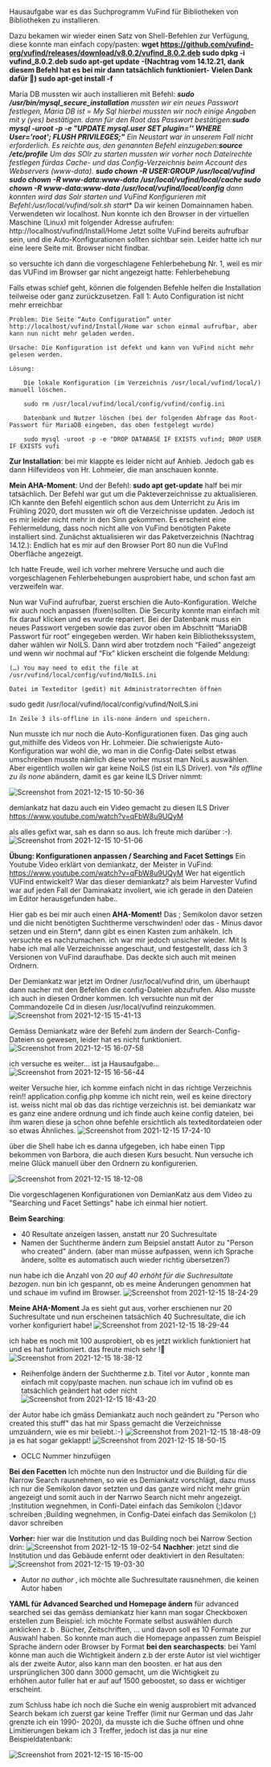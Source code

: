 Hausaufgabe war es das Suchprogramm VuFind für Bibliotheken von Bibliotheken zu installieren. 

Dazu bekamen wir wieder einen Satz von Shell-Befehlen zur Verfügung, diese konnte man einfach copy/pasten:
**wget https://github.com/vufind-org/vufind/releases/download/v8.0.2/vufind_8.0.2.deb
sudo dpkg -i vufind_8.0.2.deb
sudo apt-get update   -(Nachtrag vom 14.12.21, dank diesem Befehl hat es bei mir dann tatsächlich funktioniert- Vielen Dank dafür 🦖)
sudo apt-get install -f**

Maria DB mussten wir auch installieren mit Befehl:
***sudo /usr/bin/mysql_secure_installation**
mussten wir ein neues Passwort festlegen, Maria DB ist = My Sql 
hierbei mussten wir noch einige Angaben mit y (yes) bestätigen.
dann für den Root das Passwort bestätigen:**sudo mysql -uroot -p -e "UPDATE mysql.user SET plugin='' WHERE User='root'; FLUSH PRIVILEGES;"**
Ein Neustart war in unserem Fall nicht erforderlich. Es reichte aus, den genannten Befehl einzugeben:**source /etc/profile**
Um das SOlr zu starten mussten wir vorher noch Dateirechte festlegen fürdas Cache- und das Config-Verzeichnis beim Account des Webservers (www-data).
**sudo chown -R $USER:$GROUP /usr/local/vufind
sudo chown -R www-data:www-data /usr/local/vufind/local/cache
sudo chown -R www-data:www-data /usr/local/vufind/local/config**
dann konnten wird das Solr starten und VuFind Konfigurieren mit Befehl:**/usr/local/vufind/solr.sh start**
Da wir keinen Domainnamen haben. Verwendeten wir localhost. Nun konnte ich den Browser in der virtuellen Maschine (Linux) mit folgender Adresse aufrufen:
http://localhost/vufind/Install/Home
Jetzt sollte VuFind bereits aufrufbar sein, und die Auto-Konfigurationen sollten sichtbar sein.
Leider hatte ich nur eine leere Seite mit. Browser nicht findbar.

so versuchte ich dann die vorgeschlagene Fehlerbehebung Nr. 1, weil es mir das VUFind im Browser gar nicht angezeigt hatte:
Fehlerbehebung

Falls etwas schief geht, können die folgenden Befehle helfen die Installation teilweise oder ganz zurückzusetzen.
Fall 1: Auto Configuration ist nicht mehr erreichbar

    Problem: Die Seite “Auto Configuration” unter http://localhost/vufind/Install/Home war schon einmal aufrufbar, aber kann nun nicht mehr geladen werden.

    Ursache: Die Konfiguration ist defekt und kann von VuFind nicht mehr gelesen werden.

    Lösung:

        Die lokale Konfiguration (im Verzeichnis /usr/local/vufind/local/) manuell löschen.

        sudo rm /usr/local/vufind/local/config/vufind/config.ini

        Datenbank und Nutzer löschen (bei der folgenden Abfrage das Root-Passwort für MariaDB eingeben, das oben festgelegt wurde)

        sudo mysql -uroot -p -e "DROP DATABASE IF EXISTS vufind; DROP USER IF EXISTS vufi

**Zur Installation**:
bei mir klappte es leider nicht auf Anhieb.
Jedoch gab es dann Hilfevideos von Hr. Lohmeier, die man anschauen konnte.

**Mein AHA-Moment**: Und der Befehl: **sudo apt get-update** half bei mir tatsächlich. Der Befehl war gut um die Pakteverzeichnisse zu aktualisieren. ICh kannte den Befehl eigentlich schon 
aus dem Unterricht zu Aris im Frühling 2020, dort mussten wir oft die Verzeichnisse updaten. Jedoch ist es mir leider nicht mehr in den Sinn gekommen.
Es erscheint eine Fehlermeldung, dass noch nicht alle von VuFind benötigten Pakete installiert sind.
Zunächst aktualisieren wir das Paketverzeichnis (Nachtrag 14.12.):
Endlich hat es mir auf den Browser Port 80 nun die VuFInd Oberfläche angezeigt.

Ich hatte Freude, weil ich vorher mehrere Versuche und auch die vorgeschlagenen Fehlerbehebungen ausprobiert habe, und schon fast am verzweifeln war.

Nun war VuFind aufrufbar, zuerst erschien die Auto-Konfiguration. Welche wir auch noch anpassen (fixen)sollten.
Die Security konnte man einfach mit fix darauf klicken und es wurde repariert.
Bei der Datenbank muss ein neues Passwort vergeben sowie das zuvor oben im Abschnitt “MariaDB Passwort für root” eingegeben werden.
Wir haben kein Bibliothekssystem, daher wählen wir NoILS. Dann wird aber trotzdem noch “Failed” angezeigt und wenn wir nochmal auf “Fix” klicken erscheint die folgende Meldung:

    (…) You may need to edit the file at /usr/vufind/local/config/vufind/NoILS.ini

    Datei im Texteditor (gedit) mit Administratorrechten öffnen

sudo gedit /usr/local/vufind/local/config/vufind/NoILS.ini

    In Zeile 3 ils-offline in ils-none ändern und speichern.

Nun musste ich nur noch die Auto-Konfigurationen fixen. Das ging auch gut,mithilfe des Videos von Hr. Lohmeier.
Die schwierigste Auto-Konfiguration war wohl die, wo man in die Config-Datei selbst etwas umschreiben musste nämlich diese
vorher musst man NoiLs auswählen. Aber eigentlich wollen wir gar keine NoiLS (ist ein ILS Driver).
von **ils offline zu ils none* abändern, damit es gar keine ILS Driver nimmt:

![Screenshot from 2021-12-15 10-50-36](https://user-images.githubusercontent.com/90834735/146192793-ee89b8e2-e9f4-4771-bca4-e8d7b119ae7c.png)

demiankatz hat dazu auch ein Video gemacht zu diesen ILS Driver https://www.youtube.com/watch?v=qFbW8u9UQyM

als alles gefixt war, sah es dann so aus. Ich freute mich darüber :-).
![Screenshot from 2021-12-15 10-51-06](https://user-images.githubusercontent.com/90834735/146193562-01443fb2-7c94-4127-a593-c844d8905d92.png)



**Übung: Konfigurationen anpassen / Searching and Facet Settings**
Ein Youtube Video erklärt von demiankatz, der Meister in VuFind: https://www.youtube.com/watch?v=qFbW8u9UQyM
Wer hat eigentlich VUFind entwickelt? War das dieser demiankatz? als beim Harvester Vufind war auf jeden Fall der Daminakatz involiert, wie ich gerade in den Dateien im Editor herausgefunden habe..


Hier gab es bei mir auch einen **AHA-Moment!** Das ; Semikolon davor setzen und die nicht benötigten Suchtherme verschwinden!
oder das - Minus davor setzen und ein Stern*, dann gibt es einen Kasten zum anhäkeln. Ich versuchte es nachzumachen. ich war mir jedoch unsicher wieder.
Mit ls habe ich mal alle Verzeichnisse angeschaut, und festgestellt, dass ich 3 Versionen von VuFind daraufhabe. Das deckte sich auch mit meinen Ordnern.


Der Demiankatz war jetzt im Ordner /usr/local/vufind drin, um überhaupt dann nacher mit den Befehlen die config-Dateien abzufrufen.
Also musste ich auch in diesen Ordner kommen. Ich versuchte nun mit der Commandozeile Cd in diesen /usr/local/vufind reinzukommen.
![Screenshot from 2021-12-15 15-41-13](https://user-images.githubusercontent.com/90834735/146207073-1436cade-1843-46b4-9ad4-a9f0a178330e.png)


Gemäss Demiankatz wäre der Befehl zum ändern der Search-Config-Dateien so gewesen, leider hat es nicht funktioniert.
![Screenshot from 2021-12-15 16-07-58](https://user-images.githubusercontent.com/90834735/146213450-505b7373-8c8a-4ef9-872a-49ade46d2f1e.png)

ich versuche es weiter... ist ja Hausaufgabe...
![Screenshot from 2021-12-15 16-56-44](https://user-images.githubusercontent.com/90834735/146220478-c198ee89-eb11-471d-b84a-2614b4719fcb.png)


weiter Versuche hier, ich komme einfach nicht in das richtige Verzeichnis rein!!
application.config.php komme ich nicht rein, weil es keine directory ist. weiss nicht mal ob das das richtige verzeichnis ist.
bei demiankatz war es ganz eine andere ordnung und ich finde auch keine config dateien, bei ihm waren diese ja schon ohne befehle ersichtlich als texteditordateien oder so etwas Ähnliches.
![Screenshot from 2021-12-15 17-24-10](https://user-images.githubusercontent.com/90834735/146225086-3cb109ee-8c24-42d0-8f0b-d2fe2bc585ab.png)

über die Shell habe ich es danna ufgegeben, ich habe einen Tipp bekommen von Barbora, die auch diesen Kurs besucht. Nun versuche ich meine Glück manuell über den Ordnern zu konfigurerien.

![Screenshot from 2021-12-15 18-12-08](https://user-images.githubusercontent.com/90834735/146233490-a77c58aa-b1e9-4652-8fc7-320f9e7170cb.png)




Die vorgeschlagenen Konfigurationen von DemianKatz aus dem Video zu "Searching und  Facet Settings" habe ich einmal hier notiert.

**Beim Searching**:
- 40 Resultate anzeigen lassen, anstatt nur 20 Suchresultate
- Namen der Suchtherme ändern zum Beipsiel anstatt Autor zu "Person who created" ändern. (aber man müsse aufpassen, wenn ich Sprache ändere, sollte es automatisch auch wieder richtig übersetzen?)

nun habe ich die Anzahl von *20 auf 40 erhöht für die Suchresultate bezogen*. nun bin ich gespannt, ob es meine Änderungen genommen hat und schaue im vufind im Browser.
![Screenshot from 2021-12-15 18-24-29](https://user-images.githubusercontent.com/90834735/146235080-9ec96984-149b-44c8-90f7-610e5681d436.png)

**Meine AHA-Moment** Ja es sieht gut aus, vorher erschienen nur 20 Suchresultate und nun erscheinen tatsächlich 40 Suchresultate, die ich vorher konfiguriert habe!
![Screenshot from 2021-12-15 18-29-44](https://user-images.githubusercontent.com/90834735/146236011-f4fb85b4-7775-45d1-a0ac-ac38f10a7f99.png)

ich habe es noch mit 100 ausprobiert, ob es jetzt wirklich funktioniert hat und es hat funktioniert. das freute mich sehr !🦖
![Screenshot from 2021-12-15 18-38-12](https://user-images.githubusercontent.com/90834735/146237080-a759a9e3-9fff-4a62-9445-acfc1254bc7e.png)





- Reihenfolge ändern der Suchtherme z.b. Titel vor Autor , konnte man einfach mit copy/paste machen. nun schaue ich im vufind ob es tatsächlich geändert hat oder nicht
![Screenshot from 2021-12-15 18-43-20](https://user-images.githubusercontent.com/90834735/146238202-af949680-c7e3-46f6-92de-3a64cbd35c0c.png)

der Autor habe ich gmäss Demiankatz auch noch geändert zu "Person who created this stuff" das hat mir Spass gemacht die Verzeichnisse umzuändern, wie es mir beliebt.:-)
![Screenshot from 2021-12-15 18-48-09](https://user-images.githubusercontent.com/90834735/146239810-38f3ce84-659d-47ee-8679-4f4c228550ea.png)
ja es hat sogar geklappt!
![Screenshot from 2021-12-15 18-50-15](https://user-images.githubusercontent.com/90834735/146239027-738fce42-df6f-4ca2-9b54-6519b06d646e.png)



- OCLC Nummer hinzufügen


**Bei den Facetten**
Ich möchte nun den Instructor und die Building für die Narrow Search rausnehmen, so wie es Demiankatz vorschlägt, dazu muss ich nur die Semikolon davor setzten und das ganze wird nicht mehr grün angezeigt und somit auch in der Narrwo Search nicht mehr angezeigt.
;Institution wegnehmen, in Confi-Datei einfach das Semikolon (;)davor schreiben
;Building wegnehmen, in Config-Datei einfach das Semikolon (;) davor schreiben

**Vorher:** hier war die Institution und das Building noch bei Narrow Section drin:
![Screenshot from 2021-12-15 19-02-54](https://user-images.githubusercontent.com/90834735/146241189-7c08d2e7-cb46-477c-9d6e-f4d3ed5155fe.png)
**Nachher**: jetzt sind die Institution und das Gebäude enfernt oder deaktiviert in den Resultaten:
![Screenshot from 2021-12-15 19-03-30](https://user-images.githubusercontent.com/90834735/146241350-87d0e6cc-7b3e-4fcc-9970-c92750e432ec.png)





- Autor *no author* , ich möchte alle Suchresultate rausnehmen, die keinen Autor haben


**YAML für Advanced Searched und Homepage ändern**
für advanced searched sei das gemäss demiankatz
hier kann man sogar Checkboxen erstellen zum Beispiel: ich möchte Formate selbst auswählen durch anklicken z. b . Bücher, Zeitschriften, ...
und davon soll es 10 Formate zur Auswahl haben.
So konnte man auch die Homepage anpassen zum Beispiel Sprache ändern oder Browser by Format
**bei den searchaspects**: bei Yaml könne man auch die Wichtigkeit ändern z.b  der erste Autor ist viel wichtiger als der zweite Autor, also kann man den boosten.
er hat aus den ursprünglichen 300 dann 3000 gemacht, um  die Wichtigkeit zu erhöhen.autor fuller hat er auf auf 1500 geboostet, so dass er wichtiger erscheint.

zum Schluss habe ich noch die Suche ein wenig ausprobiert mit advanced Search bekam ich zuerst gar keine Treffer (limit nur German und das Jahr grenzte ich ein 1990- 2020), da musste ich die Suche öffnen und ohne Limitierungen bekam ich 3 Treffer, jedoch ist das ja nur eine Beispieldatenbank:


![Screenshot from 2021-12-15 16-15-00](https://user-images.githubusercontent.com/90834735/146212897-d37eae11-8c4f-4809-9124-845c6fdf66c1.png)






